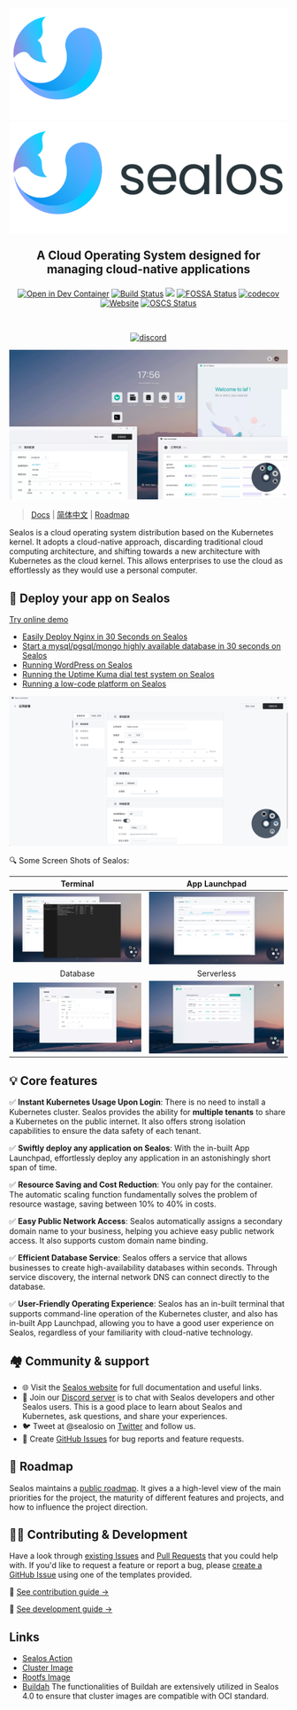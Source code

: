 <h2 align="center">

![](/docs/4.0/img/sealos-left-dark.png#gh-dark-mode-only)
![](/docs/4.0/img/sealos-left.png#gh-light-mode-only)

A Cloud Operating System designed for managing cloud-native applications

</h2>

<div align="center">

[![Open in Dev Container](https://img.shields.io/static/v1?label=Dev%20Container&message=Open&color=blue&logo=visualstudiocode)](https://vscode.dev/redirect?url=vscode://ms-vscode-remote.remote-containers/cloneInVolume?url=https://github.com/labring/sealos)
[![Build Status](https://github.com/labring/sealos/actions/workflows/release.yml/badge.svg)](https://github.com/labring/sealos/actions)
[![](https://img.shields.io/docker/pulls/labring/kubernetes)](https://hub.docker.com/r/labring/kubernetes)
[![FOSSA Status](https://app.fossa.com/api/projects/git%2Bgithub.com%2Flabring%2Fsealos.svg?type=shield)](https://app.fossa.com/projects/git%2Bgithub.com%2Flabring%2Fsealos?ref=badge_shield)
[![codecov](https://codecov.io/gh/labring/sealos/branch/main/graph/badge.svg?token=e41ZDcj06N)](https://codecov.io/gh/labring/sealos)
[![Website](https://img.shields.io/website?url=https%3A%2F%2Fpostwoman.io&logo=Postwoman)](https://sealos.io)
[![OSCS Status](https://www.oscs1024.com/platform/badge/labring/sealos.svg?size=small)](https://www.oscs1024.com/project/labring/sealos?ref=badge_small)

<br />

[![discord](https://theme.zdassets.com/theme_assets/678183/cc59daa07820943e943c2fc283b9079d7003ff76.svg)](https://discord.gg/eHyXHtSE)

</div>

![](/docs/4.0/img/sealos-desktop.webp)

> [Docs](https://sealos.io/en/docs/Intro) | [简体中文](README_zh.md) | [Roadmap](https://github.com/orgs/labring/projects/4/views/9)

Sealos is a cloud operating system distribution based on the Kubernetes kernel. It adopts a cloud-native approach, discarding traditional cloud computing architecture, and shifting towards a new architecture with Kubernetes as the cloud kernel. This allows enterprises to use the cloud as effortlessly as they would use a personal computer.

## 🚀 Deploy your app on Sealos

[Try online demo](https://cloud.sealos.io)

* [Easily Deploy Nginx in 30 Seconds on Sealos](https://sealos.io/docs/quick-start/install-apps-with-app-launchpad)
* [Start a mysql/pgsql/mongo highly available database in 30 seconds on Sealos](https://sealos.io/docs/quick-start/install-db-with-database)
* [Running WordPress on Sealos](https://docs.sealos.io/docs/examples/blog-platform/install-wordpress)
* [Running the Uptime Kuma dial test system on Sealos](https://docs.sealos.io/docs/examples/dial-testing-system/install-uptime-kuma)
* [Running a low-code platform on Sealos](https://docs.sealos.io/docs/category/low-code-platform)

![](/docs/4.0/img/app-launchpad.png)

🔍 Some Screen Shots of Sealos:

<div align="center">

| Terminal | App Launchpad |
| :---: | :---: |
| ![](/docs/4.0/img/terminal.jpg) | ![](/docs/4.0/img/app-launchpad-1.jpg) |
| Database | Serverless |
| ![](/docs/4.0/img/database.webp) | ![](/docs/4.0/img/laf.webp) |

</div>

## 💡 Core features

✅ **Instant Kubernetes Usage Upon Login**: There is no need to install a Kubernetes cluster. Sealos provides the ability for **multiple tenants** to share a Kubernetes on the public internet. It also offers strong  isolation capabilities to ensure the data safety of each tenant.

✅ **Swiftly deploy any application on Sealos**: With the in-built App Launchpad, effortlessly deploy any application in an astonishingly short span of time.

✅ **Resource Saving and Cost Reduction**: You only pay for the container. The automatic scaling function fundamentally solves the problem of resource wastage, saving between 10% to 40% in costs.

✅ **Easy Public Network Access**: Sealos automatically assigns a secondary domain name to your business,  helping you achieve easy public network access. It also supports custom  domain name binding.

✅ **Efficient Database Service**: Sealos offers a service that allows businesses to create  high-availability databases within seconds. Through service discovery,  the internal network DNS can connect directly to the database.

✅ **User-Friendly Operating Experience**: Sealos has an in-built terminal that supports command-line operation of the Kubernetes cluster, and also has in-built App Launchpad, allowing you to have a good user experience on Sealos, regardless of your familiarity with cloud-native  technology.


## 🏘️ Community & support

+ 🌐 Visit the [Sealos website](https://sealos.io/) for full documentation and useful links.
+ 💬 Join our [Discord server](https://discord.gg/eHyXHtSE) is to chat with Sealos developers and other Sealos users. This is a good place to learn about Sealos and Kubernetes, ask questions, and share your experiences.
+ 🐦 Tweet at @sealosio on [Twitter](https://twitter.com/sealosio) and follow us.
+ 🐞 Create [GitHub Issues](https://github.com/labring/sealos/issues/new/choose) for bug reports and feature requests.

## 🚧 Roadmap

Sealos maintains a [public roadmap](https://github.com/orgs/labring/projects/4/views/9). It gives a a high-level view of the main priorities for the project, the maturity of different features and projects, and how to influence the project direction.

## 👩‍💻 Contributing & Development

Have a look through [existing Issues](https://github.com/labring/sealos/issues?q=is%3Aissue+is%3Aopen+sort%3Aupdated-desc) and [Pull Requests](https://github.com/labring/sealos/pulls?q=is%3Apr+is%3Aopen+sort%3Aupdated-desc) that you could help with. If you'd like to request a feature or report a bug, please [create a GitHub Issue](https://github.com/labring/sealos/issues/new/choose) using one of the templates provided.

📖 [See contribution guide →](./CONTRIBUTING.md)

🔧 [See development guide →](./DEVELOPGUIDE.md)

## Links

- [Sealos Action](https://github.com/labring/sealos-action)
- [Cluster Image](https://github.com/labring-actions/cluster-image)
- [Rootfs Image](https://github.com/labring-actions/runtime)
- [Buildah](https://github.com/containers/buildah) The functionalities of Buildah are extensively utilized in Sealos 4.0 to ensure that cluster images are compatible with OCI standard.

<!-- ## License -->

<!-- [![FOSSA Status](https://app.fossa.com/api/projects/git%2Bgithub.com%2Flabring%2Fsealos.svg?type=large)](https://app.fossa.com/projects/git%2Bgithub.com%2Flabring%2Fsealos?ref=badge_large) -->
